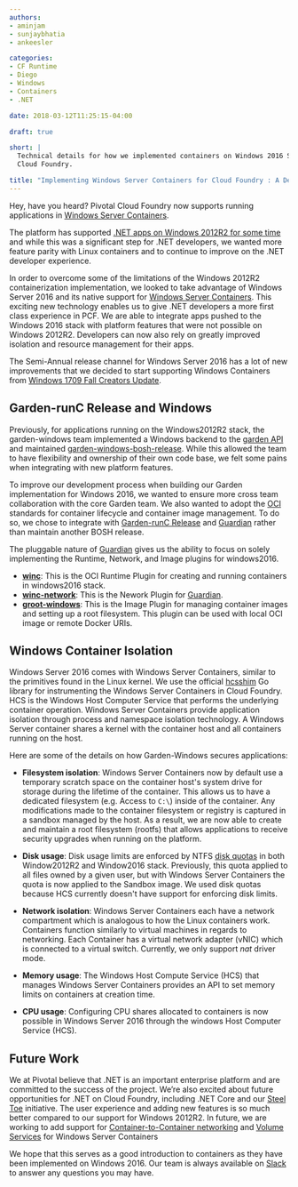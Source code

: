 ```yaml
---
authors:
- aminjam
- sunjaybhatia
- ankeesler

categories:
- CF Runtime
- Diego
- Windows
- Containers
- .NET

date: 2018-03-12T11:25:15-04:00

draft: true

short: |
  Technical details for how we implemented containers on Windows 2016 Server Core for Pivotal
  Cloud Foundry.

title: "Implementing Windows Server Containers for Cloud Foundry : A Deep Dive"
---
```


Hey, have you heard? Pivotal Cloud Foundry now supports running
applications in [Windows Server Containers](https://docs.microsoft.com/en-us/virtualization/windowscontainers/about/).

The platform has supported [.NET apps on Windows 2012R2 for some time](http://engineering.pivotal.io/post/windows-containerization-deep-dive/)
and while this was a significant step for .NET developers, we wanted more feature
parity with Linux containers and to continue to improve on the .NET developer
experience.

In order to overcome some of the limitations of the Windows 2012R2 containerization
implementation, we looked to take advantage of Windows Server 2016 and its native
support for [Windows Server Containers](https://docs.microsoft.com/en-us/virtualization/windowscontainers/about/).
This exciting new technology enables us to give .NET developers a more first class
experience in PCF. We are able to integrate apps pushed to the Windows 2016 stack
with platform features that were not possible on Windows 2012R2. Developers can
now also rely on greatly improved isolation and resource management for their
apps.

The Semi-Annual release channel for Windows Server 2016 has a lot of
new improvements that we decided to start supporting Windows Containers from
[Windows 1709 Fall Creators Update](https://blogs.windows.com/windowsexperience/2018/01/11/windows-10-fall-creators-update-1709-fully-available/).

Garden-runC Release and Windows
-------------------------
Previously, for applications running on the Windows2012R2 stack, the
garden-windows team implemented a Windows backend to the [garden API](https://code.cloudfoundry.org/garden)
and maintained [garden-windows-bosh-release](https://github.com/cloudfoundry-incubator/garden-windows-bosh-release).
While this allowed the team to have flexibility and ownership of their own code
base, we felt some pains when integrating with new platform features.

To improve our development process when building our Garden implementation for
Windows 2016, we wanted to ensure more cross team collaboration with the core
Garden team. We also wanted to adopt the [OCI](https://www.opencontainers.org/)
standards for container lifecycle  and container image management. To do so, we
chose to integrate with [Garden-runC Release](https://code.cloudfoundry.org/garden-runc-release)
and [Guardian](https://code.cloudfoundry.org/guardian) rather than maintain
another BOSH release.

The pluggable nature of [Guardian](https://code.cloudfoundry.org/guardian) gives
us the ability to focus on solely implementing the Runtime, Network, and Image
plugins for windows2016.
- [__winc__](https://code.cloudfoundry.org/winc): This is the
OCI Runtime Plugin for creating and running containers in windows2016 stack.
- [__winc-network__](https://code.cloudfoundry.org/winc): This is the
Nework Plugin for [Guardian](https://code.cloudfoundry.org/guardian).
- [__groot-windows__](https://code.cloudfoundry.org/groot-windows): This is the
Image Plugin for managing container images and setting up a root filesystem.
This plugin can be used with local OCI image or remote Docker URIs.

Windows Container Isolation
---------------------------

Windows Server 2016 comes with Windows Server Containers, similar to the primitives
found in the Linux kernel. We use the official [hcsshim](https://github.com/Microsoft/hcsshim)
Go library for instrumenting the Windows Server Containers in Cloud Foundry. HCS
is the Windows Host Computer Service that performs the underlying container operation.
Windows Server Containers provide application isolation through process and namespace isolation technology.
A Windows Server container shares a kernel with the container host and all containers running on the host.

Here are some of the details on how Garden-Windows secures applications:

* __Filesystem isolation__: Windows Server Containers now by
default use a temporary scratch space on the container host's system drive for storage
during the lifetime of the container. This allows us to have a dedicated filesystem
(e.g. Access to `C:\`) inside of the container. Any modifications made to the
container filesystem or registry is captured in a sandbox managed by the host.
As a result, we are now able to create and maintain a root filesystem (rootfs) that allows
applications to receive security upgrades when running on the platform.

* __Disk usage__: Disk usage limits are enforced by NTFS [disk
  quotas](https://technet.microsoft.com/en-us/library/cc938945.aspx#XSLTsection128121120120)
  in both Window2012R2 and Window2016 stack.
  Previously, this quota applied to all files owned by a given user,
  but with Windows Server Containers the quota is now applied to the Sandbox image.
  We used disk quotas because HCS currently doesn't have support for
  enforcing disk limits.

* __Network isolation__: Windows Server Containers each have a network compartment
which is analogous to how the Linux containers work. Containers function similarly
to virtual machines in regards to networking. Each Container has a virtual network
adapter (vNIC) which is connected to a virtual switch. Currently, we only support *nat*
driver mode.

* __Memory usage__: The Windows Host Compute Service (HCS) that manages Windows Server
Containers provides an API to set memory limits on containers at creation time.

* __CPU usage__: Configuring CPU shares allocated to containers is now possible
in Windows Server 2016 through the windows Host Computer Service (HCS).


Future Work
-----------

We at Pivotal believe that .NET is an important enterprise platform and are
committed to the success of the project. We’re also excited about future
opportunities for .NET on Cloud Foundry, including .NET Core and our [Steel
Toe](http://steeltoe.io/) initiative. The user experience and adding new features
is so much better compared to our support for Windows 2012R2. In future, we are
working to add support for
[Container-to-Container networking](https://docs.cloudfoundry.org/concepts/understand-cf-networking.html)
and [Volume Services](https://docs.cloudfoundry.org/devguide/services/using-vol-services.html)
for Windows Server Containers

We hope that this serves as a good introduction to containers as they have been
implemented on Windows 2016. Our team is always available on
[Slack](https://cloudfoundry.slack.com/messages/garden-windows/) to answer any
questions you may have.
